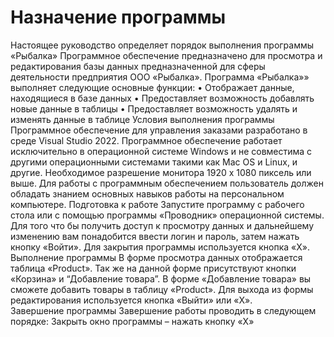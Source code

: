 # Назначение программы
 Настоящее руководство определяет порядок выполнения программы «Рыбалка» Программное обеспечение предназначено для просмотра и редактирования базы данных предназначенной для сферы деятельности предприятия ООО «Рыбалка». 
Программа «Рыбалка»» выполняет следующие основные функции:
•	Отображает данные, находящиеся в базе данных
•	Предоставляет возможность добавлять новые данные в таблицы
•	Предоставляет возможность удалять и изменять данные в таблице
Условия выполнения программы
 Программное обеспечение для управления заказами разработано в среде Visual Studio 2022. Программное обеспечение работает исключительно в операционной системе Windows и не совместима с другими операционными системами такими как Mac OS и Linux, и другие.
 Необходимое разрешение монитора 1920 x 1080 пиксель или выше. Для работы с программным обеспечением пользователь должен обладать знанием основных навыков работы на персональном компьютере.
Подготовка к работе
 Запустите программу с рабочего стола или с помощью программы «Проводник» операционной системы. Для того что бы получить доступ к просмотру данных и дальнейшему изменению вам понадобится ввести логин и пароль, затем нажать кнопку «Войти». Для закрытия программы используется кнопка «X».
Выполнение программы
 В форме просмотра данных отображается таблица «Product». Так же на данной форме присутствуют кнопки «Корзина» и “Добавление товара”. В форме «Добавление товара» вы сможете добавить товары в таблицу «Product». Для выхода из формы редактирования используется кнопка «Выйти» или «X».        
Завершение программы
 Завершение работы проводить в следующем порядке:
Закрыть окно программы – нажать кнопку «X»
